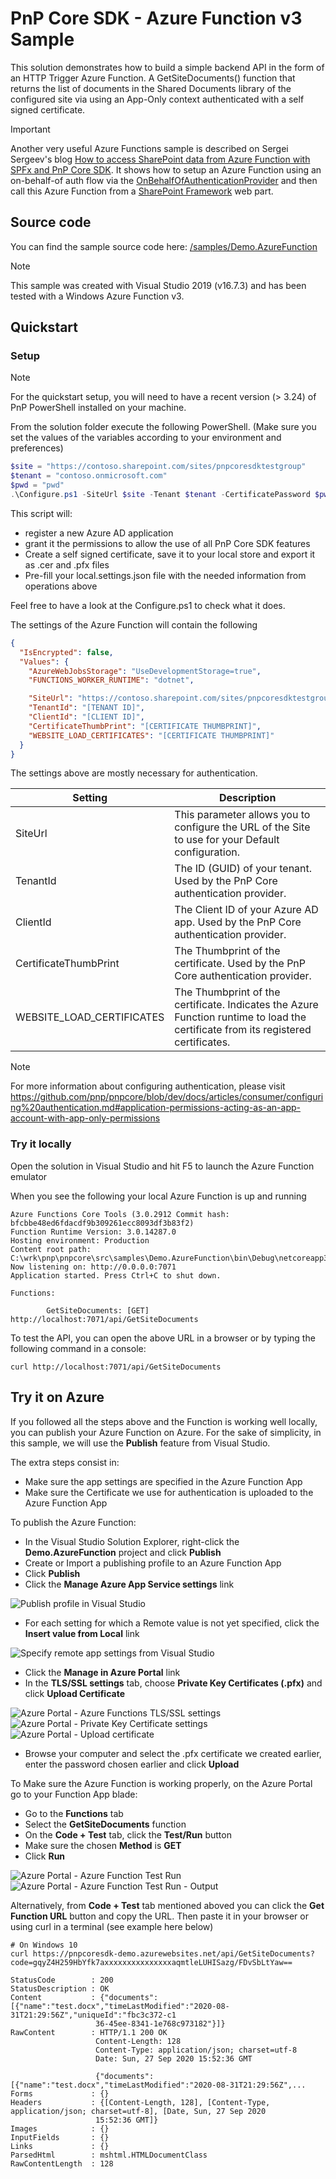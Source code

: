 ﻿# PnP Core SDK - Azure Function v3 Sample

This solution demonstrates how to build a simple backend API in the form of an HTTP Trigger Azure Function. A GetSiteDocuments() function that returns the list of documents in the Shared Documents library of the configured site via using an App-Only context authenticated with a self signed certificate.

> [!Important]
> Another very useful Azure Functions sample is described on Sergei Sergeev's blog [How to access SharePoint data from Azure Function with SPFx and PnP Core SDK](https://spblog.net/post/2020/12/10/how-to-access-sharepoint-data-from-azure-function-with-spfx-and-pnp-core). It shows how to setup an Azure Function using an on-behalf-of auth flow via the [OnBehalfOfAuthenticationProvider](https://pnp.github.io/pnpcore/api/PnP.Core.Auth.OnBehalfOfAuthenticationProvider.html) and then call this Azure Function from a [SharePoint Framework](https://docs.microsoft.com/en-us/sharepoint/dev/spfx/sharepoint-framework-overview) web part.

## Source code

You can find the sample source code here: [/samples/Demo.AzureFunction](https://github.com/pnp/pnpcore/tree/dev/samples/Demo.AzureFunction)

> [!Note]
> This sample was created with Visual Studio 2019 (v16.7.3) and has been tested with a Windows Azure Function v3.

## Quickstart

### Setup

> [!Note]
> For the quickstart setup, you will need to have a recent version (> 3.24) of PnP PowerShell installed on your machine.

From the solution folder execute the following PowerShell.
(Make sure you set the values of the variables according to your environment and preferences)

```PowerShell
$site = "https://contoso.sharepoint.com/sites/pnpcoresdktestgroup"
$tenant = "contoso.onmicrosoft.com"
$pwd = "pwd"
.\Configure.ps1 -SiteUrl $site -Tenant $tenant -CertificatePassword $pwd
```

This script will:

 - register a new Azure AD application
 - grant it the permissions to allow the use of all PnP Core SDK features
 - Create a self signed certificate, save it to your local store and export it as .cer and .pfx files
 - Pre-fill your local.settings.json file with the needed information from operations above

Feel free to have a look at the Configure.ps1 to check what it does.

The settings of the Azure Function will contain the following

```json
{
  "IsEncrypted": false,
  "Values": {
    "AzureWebJobsStorage": "UseDevelopmentStorage=true",
    "FUNCTIONS_WORKER_RUNTIME": "dotnet",

    "SiteUrl": "https://contoso.sharepoint.com/sites/pnpcoresdktestgroup",
    "TenantId": "[TENANT ID]",
    "ClientId": "[CLIENT ID]",
    "CertificateThumbPrint": "[CERTIFICATE THUMBPRINT]",
    "WEBSITE_LOAD_CERTIFICATES": "[CERTIFICATE THUMBPRINT]"
  }
}
```

The settings above are mostly necessary for authentication.

| Setting                   | Description
|---------------------------|---------------------------------------
| SiteUrl                   | This parameter allows you to configure the URL of the Site to use for your Default configuration.
| TenantId                  | The ID (GUID) of your tenant. Used by the PnP Core authentication provider.
| ClientId                  | The Client ID of your Azure AD app. Used by the PnP Core authentication provider.
| CertificateThumbPrint     | The Thumbprint of the certificate. Used by the PnP Core authentication provider.
| WEBSITE_LOAD_CERTIFICATES | The Thumbprint of the certificate. Indicates the Azure Function runtime to load the certificate from its registered certificates.

> [!Note]
> For more information about configuring authentication, please visit https://github.com/pnp/pnpcore/blob/dev/docs/articles/consumer/configuring%20authentication.md#application-permissions-acting-as-an-app-account-with-app-only-permissions

### Try it locally

Open the solution in Visual Studio and hit F5 to launch the Azure Function emulator

When you see the following your local Azure Function is up and running

```console
Azure Functions Core Tools (3.0.2912 Commit hash: bfcbbe48ed6fdacdf9b309261ecc8093df3b83f2)
Function Runtime Version: 3.0.14287.0
Hosting environment: Production
Content root path: C:\wrk\pnp\pnpcore\src\samples\Demo.AzureFunction\bin\Debug\netcoreapp3.1
Now listening on: http://0.0.0.0:7071
Application started. Press Ctrl+C to shut down.

Functions:

        GetSiteDocuments: [GET] http://localhost:7071/api/GetSiteDocuments
```

To test the API, you can open the above URL in a browser
or by typing the following command in a console:

```console
curl http://localhost:7071/api/GetSiteDocuments
```

## Try it on Azure

If you followed all the steps above and the Function is working well locally, you can publish your Azure Function on Azure.
For the sake of simplicity, in this sample, we will use the **Publish** feature from Visual Studio.

The extra steps consist in:

- Make sure the app settings are specified in the Azure Function App
- Make sure the Certificate we use for authentication is uploaded to the Azure Function App

To publish the Azure Function:

- In the Visual Studio Solution Explorer, right-click the **Demo.AzureFunction** project and click **Publish**
- Create or Import a publishing profile to an Azure Function App
- Click **Publish**
- Click the **Manage Azure App Service settings** link

![Publish profile in Visual Studio](docs-images/vs-publishprofile01.png)

- For each setting for which a Remote value is not yet specified, click the **Insert value from Local** link

![Specify remote app settings from Visual Studio](docs-images/vs-appsettings-remote.png)

- Click the **Manage in Azure Portal** link
- In the **TLS/SSL settings** tab, choose **Private Key Certificates (.pfx)** and click **Upload Certificate**

![Azure Portal - Azure Functions TLS/SSL settings](docs-images/azfunc-tlsssl-tab.png)
![Azure Portal - Private Key Certificate settings](docs-images/azfunc-cert.png)
![Azure Portal - Upload certificate](docs-images/azfunc-upload-cert.png)

- Browse your computer and select the .pfx certificate we created earlier, enter the password chosen earlier and click **Upload**

To Make sure the Azure Function is working properly, on the Azure Portal go to your Function App blade:

 - Go to the **Functions** tab
 - Select the **GetSiteDocuments** function
 - On the **Code + Test** tab, click the **Test/Run** button
 - Make sure the chosen **Method** is **GET**
 - Click **Run**

![Azure Portal - Azure Function Test Run](docs-images/azfunc-testrun1.png)
![Azure Portal - Azure Function Test Run - Output](docs-images/azfunc-testrun2.png)

 Alternatively, from **Code + Test** tab mentioned aboved you can click the **Get Function URL** button and copy the URL.
 Then paste it in your browser or using curl in a terminal (see example here below)

 ```console
 # On Windows 10
 curl https://pnpcoresdk-demo.azurewebsites.net/api/GetSiteDocuments?code=gqyZ4H259HbYfk7axxxxxxxxxxxxxxxaqmtleLUHISazg/FDvSbLtYaw==

 StatusCode        : 200
StatusDescription : OK
Content           : {"documents":[{"name":"test.docx","timeLastModified":"2020-08-31T21:29:56Z","uniqueId":"fbc3c372-c1
                    36-45ee-8341-1e768c973182"}]}
RawContent        : HTTP/1.1 200 OK
                    Content-Length: 128
                    Content-Type: application/json; charset=utf-8
                    Date: Sun, 27 Sep 2020 15:52:36 GMT

                    {"documents":[{"name":"test.docx","timeLastModified":"2020-08-31T21:29:56Z",...
Forms             : {}
Headers           : {[Content-Length, 128], [Content-Type, application/json; charset=utf-8], [Date, Sun, 27 Sep 2020
                    15:52:36 GMT]}
Images            : {}
InputFields       : {}
Links             : {}
ParsedHtml        : mshtml.HTMLDocumentClass
RawContentLength  : 128
 ```
